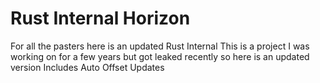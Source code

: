 # Rust Internal Horizon
For all the pasters here is an updated Rust Internal
This is a project I was working on for a few years but got leaked recently so here is an updated version
Includes Auto Offset Updates
